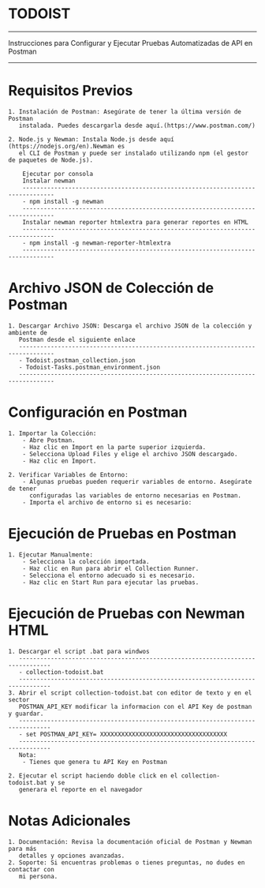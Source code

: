 # TODOIST
**************************************************************************************
Instrucciones para Configurar y Ejecutar Pruebas Automatizadas de API en Postman
**************************************************************************************
# Requisitos Previos
  	1. Instalación de Postman: Asegúrate de tener la última versión de Postman 
  	   instalada. Puedes descargarla desde aquí.(https://www.postman.com/)

	2. Node.js y Newman: Instala Node.js desde aquí (https://nodejs.org/en).Newman es 
	   el CLI de Postman y puede ser instalado utilizando npm (el gestor de paquetes de Node.js).

		Ejecutar por consola 
		Instalar newman
		-------------------------------------------------------------------------------
		- npm install -g newman
		-------------------------------------------------------------------------------
		Instalar newman reporter htmlextra para generar reportes en HTML
		-------------------------------------------------------------------------------
		- npm install -g newman-reporter-htmlextra
		-------------------------------------------------------------------------------

# Archivo JSON de Colección de Postman
	1. Descargar Archivo JSON: Descarga el archivo JSON de la colección y ambiente de
	   Postman desde el siguiente enlace
	   --------------------------------------------------------------------------------
	   - Todoist.postman_collection.json
	   - Todoist-Tasks.postman_environment.json
	   --------------------------------------------------------------------------------

# Configuración en Postman
	1. Importar la Colección:
		- Abre Postman.
		- Haz clic en Import en la parte superior izquierda.
		- Selecciona Upload Files y elige el archivo JSON descargado.
		- Haz clic en Import.

	2. Verificar Variables de Entorno:
		- Algunas pruebas pueden requerir variables de entorno. Asegúrate de tener 
		  configuradas las variables de entorno necesarias en Postman.
		- Importa el archivo de entorno si es necesario:

# Ejecución de Pruebas en Postman	
	1. Ejecutar Manualmente:
		- Selecciona la colección importada.
		- Haz clic en Run para abrir el Collection Runner.
		- Selecciona el entorno adecuado si es necesario.
		- Haz clic en Start Run para ejecutar las pruebas.

# Ejecución de Pruebas con Newman HTML
	1. Descargar el script .bat para windwos
	   -------------------------------------------------------------------------------
	   - collection-todoist.bat
	   -------------------------------------------------------------------------------
	3. Abrir el script collection-todoist.bat con editor de texto y en el sector 
	   POSTMAN_API_KEY modificar la informacion con el API Key de postman y guardar.
	   -------------------------------------------------------------------------------
	   - set POSTMAN_API_KEY= XXXXXXXXXXXXXXXXXXXXXXXXXXXXXXXXXXXX
	   -------------------------------------------------------------------------------
	   Nota:
	    - Tienes que genera tu API Key en Postman

	2. Ejecutar el script haciendo doble click en el collection-todoist.bat y se
	   generara el reporte en el navegador

# Notas Adicionales
	1. Documentación: Revisa la documentación oficial de Postman y Newman para más 
	   detalles y opciones avanzadas.
	2. Soporte: Si encuentras problemas o tienes preguntas, no dudes en contactar con 
	   mi persona.